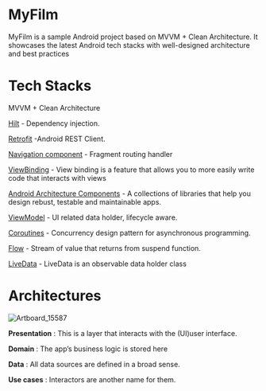 # MyFilm
MyFilm is a sample Android project based on MVVM + Clean Architecture. It showcases the latest Android tech stacks with well-designed architecture and best practices


# Tech Stacks

MVVM + Clean Architecture

[Hilt](https://dagger.dev/hilt/)  - Dependency injection.

[Retrofit](https://square.github.io/retrofit/)  -Android REST Client.

[Navigation component](https://developer.android.com/guide/navigation)  -  Fragment routing handler

[ViewBinding](https://developer.android.com/topic/libraries/view-binding) - View binding is a feature that allows you to more easily write code that interacts with views 

[Android Architecture Components](https://developer.android.com/topic/libraries/architecture)  - A collections of libraries that help you design rebust, testable and maintainable apps.

[ViewModel](https://developer.android.com/reference/androidx/lifecycle/ViewModel)  - UI related data holder, lifecycle aware.

[Coroutines](https://developer.android.com/kotlin/coroutines) - Concurrency design pattern for asynchronous programming.

[Flow](https://developer.android.com/kotlin/flow) - Stream of value that returns from suspend function.

[LiveData](https://developer.android.com/topic/libraries/architecture/livedata) - LiveData is an observable data holder class


# Architectures
![Artboard_15587](https://user-images.githubusercontent.com/103646893/213918105-b99d37d2-6916-40a2-8ec1-e061a568c3b8.png)

**Presentation** : This is a layer that interacts with the (UI)user interface.

**Domain** : The app’s business logic is stored here

**Data** : All data sources are defined in a broad sense.

**Use cases** :  Interactors are another name for them.
